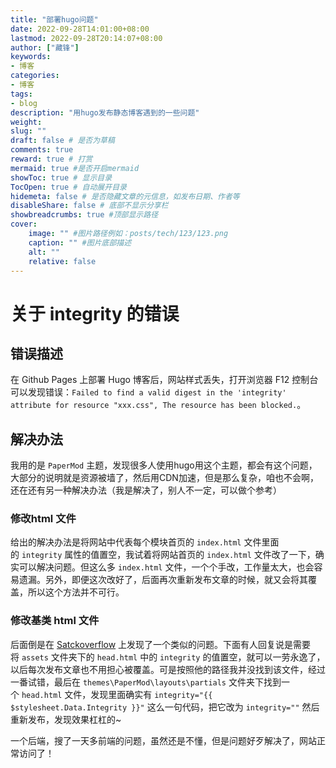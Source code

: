 ```yaml
---
title: "部署hugo问题"
date: 2022-09-28T14:01:00+08:00
lastmod: 2022-09-28T20:14:07+08:00
author: ["藏锋"]
keywords: 
- 博客
categories: 
- 博客
tags: 
- blog
description: "用hugo发布静态博客遇到的一些问题"
weight:
slug: ""
draft: false # 是否为草稿
comments: true
reward: true # 打赏
mermaid: true #是否开启mermaid
showToc: true # 显示目录
TocOpen: true # 自动展开目录
hidemeta: false # 是否隐藏文章的元信息，如发布日期、作者等
disableShare: false # 底部不显示分享栏
showbreadcrumbs: true #顶部显示路径
cover:
    image: "" #图片路径例如：posts/tech/123/123.png
    caption: "" #图片底部描述
    alt: ""
    relative: false
---
```




# 关于 integrity 的错误
## 错误描述

在 Github Pages 上部署 Hugo 博客后，网站样式丢失，打开浏览器 F12 控制台可以发现错误：`Failed to find a valid digest in the 'integrity' attribute for resource "xxx.css", The resource has been blocked.`。

## 解决办法

我用的是 `PaperMod` 主题，发现很多人使用hugo用这个主题，都会有这个问题，大部分的说明就是资源被墙了，然后用CDN加速，但是那么复杂，咱也不会啊，还在还有另一种解决办法（我是解决了，别人不一定，可以做个参考）

### 修改html 文件

给出的解决办法是将网站中代表每个模块首页的 `index.html` 文件里面的 `integrity` 属性的值置空，我试着将网站首页的 `index.html` 文件改了一下，确实可以解决问题。但这么多 `index.html` 文件，一个个手改，工作量太大，也会容易遗漏。另外，即便这次改好了，后面再次重新发布文章的时候，就又会将其覆盖，所以这个方法并不可行。

### 修改基类 html 文件

后面倒是在 [Satckoverflow](https://stackoverflow.com/questions/65040931/hugo-failed-to-find-a-valid-digest-in-the-integrity-attribute-for-resource "Stackoverflow") 上发现了一个类似的问题。下面有人回复说是需要将 `assets` 文件夹下的 `head.html` 中的 `integrity` 的值置空，就可以一劳永逸了，以后每次发布文章也不用担心被覆盖。可是按照他的路径我并没找到该文件，经过一番试错，最后在 `themes\PaperMod\layouts\partials` 文件夹下找到一个 `head.html` 文件，发现里面确实有 `integrity="{{ $stylesheet.Data.Integrity }}"` 这么一句代码，把它改为 `integrity=""` 然后重新发布，发现效果杠杠的~

一个后端，搜了一天多前端的问题，虽然还是不懂，但是问题好歹解决了，网站正常访问了！